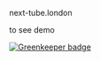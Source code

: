 
next-tube.london


to see demo


[![Greenkeeper badge](https://badges.greenkeeper.io/simonmcmanus/next-tube.london.svg)](https://greenkeeper.io/)
